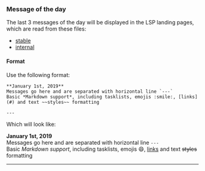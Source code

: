 ### Message of the day

The last 3 messages of the day  will be displayed in the LSP landing pages, which are read from these files:

- [stable](stable.md)
- [internal](internal.md)

#### Format

Use the following format:

    **January 1st, 2019**  
    Messages go here and are separated with horizontal line `---`  
    Basic *Markdown support*, including tasklists, emojis :smile:, [links](#) and text ~~styles~~ formatting

    ---

Which will look like:

**January 1st, 2019**  
Messages go here and are separated with horizontal line `---`  
Basic *Markdown support*, including tasklists, emojis :smile:, [links](#) and text ~~styles~~ formatting  

---
